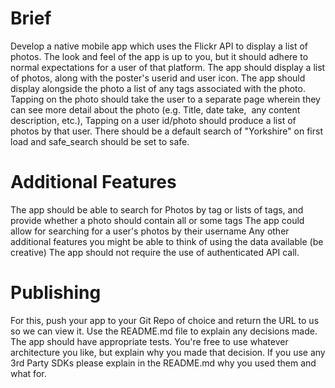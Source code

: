 # Brief
Develop a native mobile app which uses the Flickr API to display a list of photos.
The look and feel of the app is up to you, but it should adhere to normal expectations for a user of that platform. 
The app should display a list of photos, along with the poster's userid and user icon. 
The app should display alongside the photo a list of any tags associated with the photo. 
Tapping on the photo should take the user to a separate page wherein they can see more detail about the photo (e.g. Title, date take,  any content description, etc.), 
Tapping on a user id/photo should produce a list of photos by that user. 
There should be a default search of "Yorkshire" on first load and safe_search should be set to safe. 

# Additional Features
The app should be able to search for Photos by tag or lists of tags, and provide whether a photo should contain all or some tags
The app could allow for searching for a user's photos by their username
Any other additional features you might be able to think of using the data available (be creative)
The app should not require the use of authenticated API call.

# Publishing
For this, push your app to your Git Repo of choice and return the URL to us so we can view it. 
Use the README.md file to explain any decisions made. The app should have appropriate tests. 
You're free to use whatever architecture you like, but explain why you made that decision. 
If you use any 3rd Party SDKs please explain in the README.md why you used them and what for.



